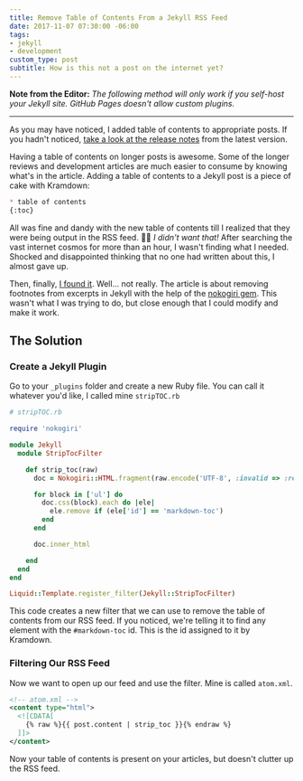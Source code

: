 ```yaml
---
title: Remove Table of Contents From a Jekyll RSS Feed
date: 2017-11-07 07:30:00 -06:00
tags:
- jekyll
- development
custom_type: post
subtitle: How is this not a post on the internet yet?
---
```


**Note from the Editor:** *The following method will only work if you self-host your Jekyll site. GitHub Pages doesn't allow custom plugins.*

---

As you may have noticed, I added table of contents to appropriate posts. If you hadn't noticed, [take a look at the release notes](/2017/11/version-1-2-0/#add-heading-anchors-and-a-table-of-contents-to-appropriate-places) from the latest version.

Having a table of contents on longer posts is awesome. Some of the longer reviews and development articles are much easier to consume by knowing what's in the article. Adding a table of contents to a Jekyll post is a piece of cake with Kramdown:

```markdown
* table of contents
{:toc}
```

All was fine and dandy with the new table of contents till I realized that they were being output in the RSS feed. 🤦🏽‍ *I didn't want that!* After searching the vast internet cosmos for more than an hour, I wasn't finding what I needed. Shocked and disappointed thinking that no one had written about this, I almost gave up.

Then, finally, [I found it](http://penguindreams.org/blog/removing-footnotes-from-excerpts-in-jekyll/). Well… not really. The article is about removing footnotes from excerpts in Jekyll with the help of the [nokogiri gem](https://rubygems.org/gems/nokogiri). This wasn't what I was trying to do, but close enough that I could modify and make it work.

## The Solution

### Create a Jekyll Plugin

Go to your `_plugins` folder and create a new Ruby file. You can call it whatever you'd like, I called mine `stripTOC.rb`

```ruby
# stripTOC.rb

require 'nokogiri'

module Jekyll
  module StripTocFilter

    def strip_toc(raw)
      doc = Nokogiri::HTML.fragment(raw.encode('UTF-8', :invalid => :replace, :undef => :replace, :replace => ''))

      for block in ['ul'] do
        doc.css(block).each do |ele|
          ele.remove if (ele['id'] == 'markdown-toc')
        end
      end

      doc.inner_html

    end
  end
end

Liquid::Template.register_filter(Jekyll::StripTocFilter)
```

This code creates a new filter that we can use to remove the table of contents from our RSS feed. If you noticed, we're telling it to find any element with the `#markdown-toc` id. This is the id assigned to it by Kramdown.

### Filtering Our RSS Feed

Now we want to open up our feed and use the filter. Mine is called `atom.xml`.

```xml
<!-- atom.xml -->
<content type="html">
  <![CDATA[
    {% raw %}{{ post.content | strip_toc }}{% endraw %}
  ]]>
</content>
```

Now your table of contents is present on your articles, but doesn't clutter up the RSS feed.
